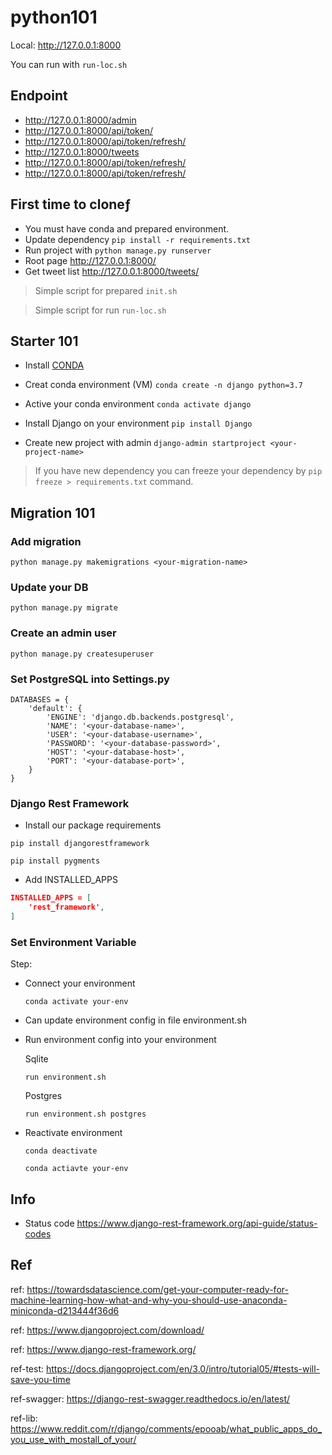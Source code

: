 # python101

Local: http://127.0.0.1:8000

You can run with `run-loc.sh`

## Endpoint

- http://127.0.0.1:8000/admin
- http://127.0.0.1:8000/api/token/
- http://127.0.0.1:8000/api/token/refresh/
- http://127.0.0.1:8000/tweets
- http://127.0.0.1:8000/api/token/refresh/
- http://127.0.0.1:8000/api/token/refresh/

## First time to cloneƒ

- You must have conda and prepared environment.
- Update dependency `pip install -r requirements.txt`
- Run project with `python manage.py runserver`
- Root page http://127.0.0.1:8000/
- Get tweet list http://127.0.0.1:8000/tweets/

> Simple script for prepared `init.sh`

> Simple script for run `run-loc.sh`

## Starter 101

- Install [CONDA](https://www.anaconda.com/distribution/#download-section)

- Creat conda environment (VM) `conda create -n django python=3.7`

- Active your conda environment `conda activate django`

- Install Django on your environment `pip install Django`

- Create new project with admin `django-admin startproject <your-project-name>`

> If you have new dependency you can freeze your dependency by `pip freeze > requirements.txt` command.

## Migration 101

### Add migration

`python manage.py makemigrations <your-migration-name>`

### Update your DB

`python manage.py migrate`

### Create an admin user

`python manage.py createsuperuser`

### Set PostgreSQL into Settings.py
```
DATABASES = {
    'default': {
        'ENGINE': 'django.db.backends.postgresql',
        'NAME': '<your-database-name>',
        'USER': '<your-database-username>',
        'PASSWORD': '<your-database-password>',
        'HOST': '<your-database-host>',
        'PORT': '<your-database-port>',
    }
}
```

### Django Rest Framework

 - Install our package requirements

`pip install djangorestframework`

`pip install pygments`

 - Add INSTALLED_APPS

```json
INSTALLED_APPS = [
    'rest_framework',
]
```

### Set Environment Variable

Step:
 - Connect your environment

    `conda activate your-env`
 
 - Can update environment config in file environment.sh 
 
 - Run environment config into your environment
    

    Sqlite

    `run environment.sh`
    
    Postgres

    `run environment.sh postgres`
  
  - Reactivate environment
  
    `conda deactivate`
    
    `conda actiavte your-env`


## Info

- Status code https://www.django-rest-framework.org/api-guide/status-codes


## Ref

ref: https://towardsdatascience.com/get-your-computer-ready-for-machine-learning-how-what-and-why-you-should-use-anaconda-miniconda-d213444f36d6

ref: https://www.djangoproject.com/download/

ref: https://www.django-rest-framework.org/

ref-test: https://docs.djangoproject.com/en/3.0/intro/tutorial05/#tests-will-save-you-time

ref-swagger: https://django-rest-swagger.readthedocs.io/en/latest/

ref-lib: https://www.reddit.com/r/django/comments/epooab/what_public_apps_do_you_use_with_mostall_of_your/
